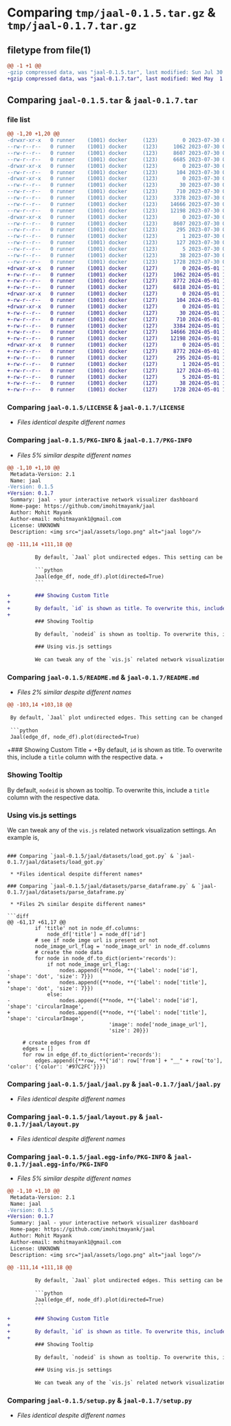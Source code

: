 # Comparing `tmp/jaal-0.1.5.tar.gz` & `tmp/jaal-0.1.7.tar.gz`

## filetype from file(1)

```diff
@@ -1 +1 @@
-gzip compressed data, was "jaal-0.1.5.tar", last modified: Sun Jul 30 06:41:20 2023, max compression
+gzip compressed data, was "jaal-0.1.7.tar", last modified: Wed May  1 18:28:33 2024, max compression
```

## Comparing `jaal-0.1.5.tar` & `jaal-0.1.7.tar`

### file list

```diff
@@ -1,20 +1,20 @@
-drwxr-xr-x   0 runner    (1001) docker     (123)        0 2023-07-30 06:41:20.457198 jaal-0.1.5/
--rw-r--r--   0 runner    (1001) docker     (123)     1062 2023-07-30 06:41:05.000000 jaal-0.1.5/LICENSE
--rw-r--r--   0 runner    (1001) docker     (123)     8607 2023-07-30 06:41:20.457198 jaal-0.1.5/PKG-INFO
--rw-r--r--   0 runner    (1001) docker     (123)     6685 2023-07-30 06:41:05.000000 jaal-0.1.5/README.md
-drwxr-xr-x   0 runner    (1001) docker     (123)        0 2023-07-30 06:41:20.453198 jaal-0.1.5/jaal/
--rw-r--r--   0 runner    (1001) docker     (123)      104 2023-07-30 06:41:05.000000 jaal-0.1.5/jaal/__init__.py
-drwxr-xr-x   0 runner    (1001) docker     (123)        0 2023-07-30 06:41:20.457198 jaal-0.1.5/jaal/datasets/
--rw-r--r--   0 runner    (1001) docker     (123)       30 2023-07-30 06:41:05.000000 jaal-0.1.5/jaal/datasets/__init__.py
--rw-r--r--   0 runner    (1001) docker     (123)      710 2023-07-30 06:41:05.000000 jaal-0.1.5/jaal/datasets/load_got.py
--rw-r--r--   0 runner    (1001) docker     (123)     3378 2023-07-30 06:41:05.000000 jaal-0.1.5/jaal/datasets/parse_dataframe.py
--rw-r--r--   0 runner    (1001) docker     (123)    14666 2023-07-30 06:41:05.000000 jaal-0.1.5/jaal/jaal.py
--rw-r--r--   0 runner    (1001) docker     (123)    12198 2023-07-30 06:41:05.000000 jaal-0.1.5/jaal/layout.py
-drwxr-xr-x   0 runner    (1001) docker     (123)        0 2023-07-30 06:41:20.457198 jaal-0.1.5/jaal.egg-info/
--rw-r--r--   0 runner    (1001) docker     (123)     8607 2023-07-30 06:41:20.000000 jaal-0.1.5/jaal.egg-info/PKG-INFO
--rw-r--r--   0 runner    (1001) docker     (123)      295 2023-07-30 06:41:20.000000 jaal-0.1.5/jaal.egg-info/SOURCES.txt
--rw-r--r--   0 runner    (1001) docker     (123)        1 2023-07-30 06:41:20.000000 jaal-0.1.5/jaal.egg-info/dependency_links.txt
--rw-r--r--   0 runner    (1001) docker     (123)      127 2023-07-30 06:41:20.000000 jaal-0.1.5/jaal.egg-info/requires.txt
--rw-r--r--   0 runner    (1001) docker     (123)        5 2023-07-30 06:41:20.000000 jaal-0.1.5/jaal.egg-info/top_level.txt
--rw-r--r--   0 runner    (1001) docker     (123)       38 2023-07-30 06:41:20.457198 jaal-0.1.5/setup.cfg
--rw-r--r--   0 runner    (1001) docker     (123)     1728 2023-07-30 06:41:05.000000 jaal-0.1.5/setup.py
+drwxr-xr-x   0 runner    (1001) docker     (127)        0 2024-05-01 18:28:33.559533 jaal-0.1.7/
+-rw-r--r--   0 runner    (1001) docker     (127)     1062 2024-05-01 18:28:25.000000 jaal-0.1.7/LICENSE
+-rw-r--r--   0 runner    (1001) docker     (127)     8772 2024-05-01 18:28:33.559533 jaal-0.1.7/PKG-INFO
+-rw-r--r--   0 runner    (1001) docker     (127)     6818 2024-05-01 18:28:25.000000 jaal-0.1.7/README.md
+drwxr-xr-x   0 runner    (1001) docker     (127)        0 2024-05-01 18:28:33.559533 jaal-0.1.7/jaal/
+-rw-r--r--   0 runner    (1001) docker     (127)      104 2024-05-01 18:28:25.000000 jaal-0.1.7/jaal/__init__.py
+drwxr-xr-x   0 runner    (1001) docker     (127)        0 2024-05-01 18:28:33.559533 jaal-0.1.7/jaal/datasets/
+-rw-r--r--   0 runner    (1001) docker     (127)       30 2024-05-01 18:28:25.000000 jaal-0.1.7/jaal/datasets/__init__.py
+-rw-r--r--   0 runner    (1001) docker     (127)      710 2024-05-01 18:28:25.000000 jaal-0.1.7/jaal/datasets/load_got.py
+-rw-r--r--   0 runner    (1001) docker     (127)     3384 2024-05-01 18:28:25.000000 jaal-0.1.7/jaal/datasets/parse_dataframe.py
+-rw-r--r--   0 runner    (1001) docker     (127)    14666 2024-05-01 18:28:25.000000 jaal-0.1.7/jaal/jaal.py
+-rw-r--r--   0 runner    (1001) docker     (127)    12198 2024-05-01 18:28:25.000000 jaal-0.1.7/jaal/layout.py
+drwxr-xr-x   0 runner    (1001) docker     (127)        0 2024-05-01 18:28:33.559533 jaal-0.1.7/jaal.egg-info/
+-rw-r--r--   0 runner    (1001) docker     (127)     8772 2024-05-01 18:28:33.000000 jaal-0.1.7/jaal.egg-info/PKG-INFO
+-rw-r--r--   0 runner    (1001) docker     (127)      295 2024-05-01 18:28:33.000000 jaal-0.1.7/jaal.egg-info/SOURCES.txt
+-rw-r--r--   0 runner    (1001) docker     (127)        1 2024-05-01 18:28:33.000000 jaal-0.1.7/jaal.egg-info/dependency_links.txt
+-rw-r--r--   0 runner    (1001) docker     (127)      127 2024-05-01 18:28:33.000000 jaal-0.1.7/jaal.egg-info/requires.txt
+-rw-r--r--   0 runner    (1001) docker     (127)        5 2024-05-01 18:28:33.000000 jaal-0.1.7/jaal.egg-info/top_level.txt
+-rw-r--r--   0 runner    (1001) docker     (127)       38 2024-05-01 18:28:33.559533 jaal-0.1.7/setup.cfg
+-rw-r--r--   0 runner    (1001) docker     (127)     1728 2024-05-01 18:28:25.000000 jaal-0.1.7/setup.py
```

### Comparing `jaal-0.1.5/LICENSE` & `jaal-0.1.7/LICENSE`

 * *Files identical despite different names*

### Comparing `jaal-0.1.5/PKG-INFO` & `jaal-0.1.7/PKG-INFO`

 * *Files 5% similar despite different names*

```diff
@@ -1,10 +1,10 @@
 Metadata-Version: 2.1
 Name: jaal
-Version: 0.1.5
+Version: 0.1.7
 Summary: jaal - your interactive network visualizer dashboard
 Home-page: https://github.com/imohitmayank/jaal
 Author: Mohit Mayank
 Author-email: mohitmayank1@gmail.com
 License: UNKNOWN
 Description: <img src="jaal/assets/logo.png" alt="jaal logo"/>
         
@@ -111,14 +111,18 @@
         
         By default, `Jaal` plot undirected edges. This setting can be changed by,
         
         ```python
         Jaal(edge_df, node_df).plot(directed=True)
         ```
         
+        ### Showing Custom Title
+        
+        By default, `id` is shown as title. To overwrite this, include a `title` column with the respective data.
+        
         ### Showing Tooltip
         
         By default, `nodeid` is shown as tooltip. To overwrite this, include a `title` column with the respective data.
         
         ### Using vis.js settings
         
         We can tweak any of the `vis.js` related network visualization settings. An example is,
```

### Comparing `jaal-0.1.5/README.md` & `jaal-0.1.7/README.md`

 * *Files 2% similar despite different names*

```diff
@@ -103,14 +103,18 @@
 
 By default, `Jaal` plot undirected edges. This setting can be changed by,
 
 ```python
 Jaal(edge_df, node_df).plot(directed=True)
 ```
 
+### Showing Custom Title
+
+By default, `id` is shown as title. To overwrite this, include a `title` column with the respective data.
+
 ### Showing Tooltip
 
 By default, `nodeid` is shown as tooltip. To overwrite this, include a `title` column with the respective data.
 
 ### Using vis.js settings
 
 We can tweak any of the `vis.js` related network visualization settings. An example is,
```

### Comparing `jaal-0.1.5/jaal/datasets/load_got.py` & `jaal-0.1.7/jaal/datasets/load_got.py`

 * *Files identical despite different names*

### Comparing `jaal-0.1.5/jaal/datasets/parse_dataframe.py` & `jaal-0.1.7/jaal/datasets/parse_dataframe.py`

 * *Files 2% similar despite different names*

```diff
@@ -61,17 +61,17 @@
         if 'title' not in node_df.columns:
             node_df['title'] = node_df['id']
         # see if node imge url is present or not
         node_image_url_flag = 'node_image_url' in node_df.columns
         # create the node data
         for node in node_df.to_dict(orient='records'):
             if not node_image_url_flag:
-                nodes.append({**node, **{'label': node['id'], 'shape': 'dot', 'size': 7}})
+                nodes.append({**node, **{'label': node['title'], 'shape': 'dot', 'size': 7}})
             else:
-                nodes.append({**node, **{'label': node['id'], 'shape': 'circularImage',
+                nodes.append({**node, **{'label': node['title'], 'shape': 'circularImage',
                                 'image': node['node_image_url'], 
                                 'size': 20}})
 
     # create edges from df
     edges = []
     for row in edge_df.to_dict(orient='records'):
         edges.append({**row, **{'id': row['from'] + "__" + row['to'],  'color': {'color': '#97C2FC'}}})
```

### Comparing `jaal-0.1.5/jaal/jaal.py` & `jaal-0.1.7/jaal/jaal.py`

 * *Files identical despite different names*

### Comparing `jaal-0.1.5/jaal/layout.py` & `jaal-0.1.7/jaal/layout.py`

 * *Files identical despite different names*

### Comparing `jaal-0.1.5/jaal.egg-info/PKG-INFO` & `jaal-0.1.7/jaal.egg-info/PKG-INFO`

 * *Files 5% similar despite different names*

```diff
@@ -1,10 +1,10 @@
 Metadata-Version: 2.1
 Name: jaal
-Version: 0.1.5
+Version: 0.1.7
 Summary: jaal - your interactive network visualizer dashboard
 Home-page: https://github.com/imohitmayank/jaal
 Author: Mohit Mayank
 Author-email: mohitmayank1@gmail.com
 License: UNKNOWN
 Description: <img src="jaal/assets/logo.png" alt="jaal logo"/>
         
@@ -111,14 +111,18 @@
         
         By default, `Jaal` plot undirected edges. This setting can be changed by,
         
         ```python
         Jaal(edge_df, node_df).plot(directed=True)
         ```
         
+        ### Showing Custom Title
+        
+        By default, `id` is shown as title. To overwrite this, include a `title` column with the respective data.
+        
         ### Showing Tooltip
         
         By default, `nodeid` is shown as tooltip. To overwrite this, include a `title` column with the respective data.
         
         ### Using vis.js settings
         
         We can tweak any of the `vis.js` related network visualization settings. An example is,
```

### Comparing `jaal-0.1.5/setup.py` & `jaal-0.1.7/setup.py`

 * *Files identical despite different names*

